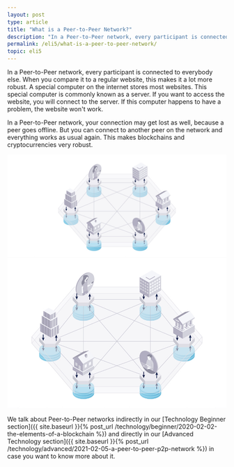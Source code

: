 ```yaml
---
layout: post
type: article
title: "What is a Peer-to-Peer Network?"
description: "In a Peer-to-Peer network, every participant is connected to everybody else. This makes it very robust."
permalink: /eli5/what-is-a-peer-to-peer-network/
topic: eli5
---
```


In a Peer-to-Peer network, every participant is connected to everybody else. When you compare it to a regular website, this makes it a lot more robust. A special computer on the internet stores most websites. This special computer is commonly known as a server. If you want to access the website, you will connect to the server. If this computer happens to have a problem, the website won't work. 

In a Peer-to-Peer network, your connection may get lost as well, because a peer goes offline. But you can connect to another peer on the network and everything works as usual again. This makes blockchains and cryptocurrencies very robust.

![Peer-to-Peer Network](/assets/post_files/eli5/what-is-a-peer-to-peer-network/peer-to-peer-network_D.jpg)
![Peer-to-Peer Network](/assets/post_files/eli5/what-is-a-peer-to-peer-network/peer-to-peer-network_M.jpg)

We talk about Peer-to-Peer networks indirectly in our [Technology Beginner section]({{ site.baseurl }}{% post_url /technology/beginner/2020-02-02-the-elements-of-a-blockchain %}) and directly in our [Advanced Technology section]({{ site.baseurl }}{% post_url /technology/advanced/2021-02-05-a-peer-to-peer-p2p-network %}) in case you want to know more about it.
